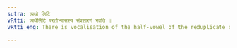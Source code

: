 ```yaml
---
sutra: व्यथो लिटि
vRtti: व्यथेर्लिटि परतोभ्यासस्य संप्रसारणं भवति ॥
vRtti_eng: There is vocalisation of the half-vowel of the reduplicate of व्यथ् in the Perfect.

---
```

